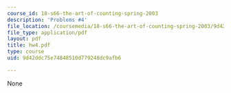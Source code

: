 ```yaml
---
course_id: 18-s66-the-art-of-counting-spring-2003
description: 'Problems #4'
file_location: /coursemedia/18-s66-the-art-of-counting-spring-2003/9d42ddc75e74848510d779248dc9afb6_hw4.pdf
file_type: application/pdf
layout: pdf
title: hw4.pdf
type: course
uid: 9d42ddc75e74848510d779248dc9afb6

---
```

None